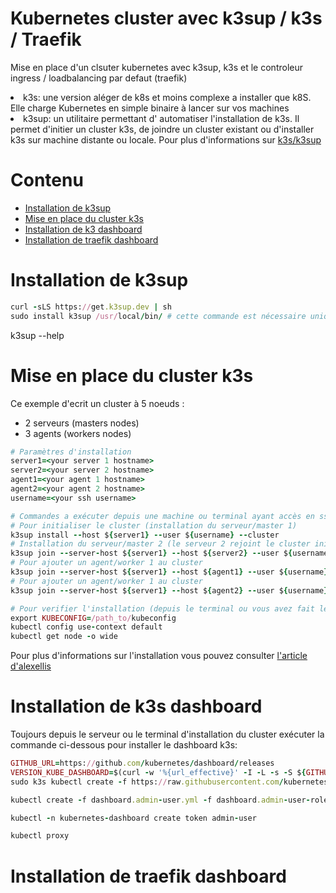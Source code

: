 # Kubernetes cluster avec k3sup / k3s / Traefik
Mise en place d'un clsuter kubernetes avec k3sup, k3s et le controleur ingress / loadbalancing par defaut (traefik)
<li>k3s: une version aléger de k8s et moins complexe a installer que k8S. Elle charge Kubernetes en simple binaire à lancer sur vos machines</li>
<li>k3sup: un utilitaire permettant d' automatiser l'installation de k3s. Il permet d'initier un cluster k3s, de joindre un cluster existant ou d'installer k3s sur machine distante ou locale. Pour plus d'informations sur <a href="https://github.com/alexellis/k3sup">k3s/k3sup</a> </li>


# Contenu
<ul id="menu">
  <li><a href="https://github.com/fidzongo/Kubernetes-cluster-avec-k3sup-k3s-Traefik/tree/main#installation-de-k3sup" title="Installation de k3sup">Installation de k3sup</a></li>
  <li><a href="https://github.com/fidzongo/Kubernetes-cluster-avec-k3sup-k3s-Traefik/tree/main#mise-en-place-du-cluster-k3s" title="Mise en place du cluster k3s">Mise en place du cluster k3s</a></li>
  <li><a href="https://github.com/fidzongo/Kubernetes-cluster-avec-k3sup-k3s-Traefik/tree/main#installation-de-k3s-dashboard" title="Installation de k3s dashboard">Installation de k3 dashboard</a></li>
  <li><a href="https://github.com/fidzongo/Kubernetes-cluster-avec-k3sup-k3s-Traefik/tree/main#installation-de-traefik-dashboard">Installation de traefik dashboard</a></li>
</ul>

# Installation de k3sup
```ruby
curl -sLS https://get.k3sup.dev | sh
sudo install k3sup /usr/local/bin/ # cette commande est nécessaire uniquement si l'installation est faite avec un utilisateur qui n'a pas de privilèges de copier le binaire k3s dans /usr/local/bin
```

k3sup --help

# Mise en place du cluster k3s
Ce exemple d'ecrit un cluster à 5 noeuds :
- 2 serveurs (masters nodes)
- 3 agents (workers nodes)

```ruby
# Paramètres d'installation
server1=<your server 1 hostname>
server2=<your server 2 hostname>
agent1=<your agent 1 hostname>
agent2=<your agent 2 hostname>
username=<your ssh username>

# Commandes a exécuter depuis une machine ou terminal ayant accès en ssh (avec échange de clés)aux serveurs du cluster
# Pour initialiser le cluster (installation du serveur/master 1) 
k3sup install --host ${server1} --user ${username} --cluster
# Installation du serveur/master 2 (le serveur 2 rejoint le cluster initialement crée avec le serveur 1)
k3sup join --server-host ${server1} --host ${server2} --user ${username} --server
# Pour ajouter un agent/worker 1 au cluster
k3sup join --server-host ${server1} --host ${agent1} --user ${username}
# Pour ajouter un agent/worker 1 au cluster
k3sup join --server-host ${server1} --host ${agent2} --user ${username}

# Pour verifier l'installation (depuis le terminal ou vous avez fait les installations)
export KUBECONFIG=/path_to/kubeconfig
kubectl config use-context default
kubectl get node -o wide

```
Pour plus d'informations sur l'installation vous pouvez consulter <a href="https://github.com/alexellis/k3sup">l'article d'alexellis</a>

# Installation de k3s dashboard
Toujours depuis le serveur ou le terminal d'installation du cluster exécuter la commande ci-dessous pour installer le dashboard k3s:
```ruby
GITHUB_URL=https://github.com/kubernetes/dashboard/releases
VERSION_KUBE_DASHBOARD=$(curl -w '%{url_effective}' -I -L -s -S ${GITHUB_URL}/latest -o /dev/null | sed -e 's|.*/||')
sudo k3s kubectl create -f https://raw.githubusercontent.com/kubernetes/dashboard/${VERSION_KUBE_DASHBOARD}/aio/deploy/recommended.yaml

kubectl create -f dashboard.admin-user.yml -f dashboard.admin-user-role.yml

kubectl -n kubernetes-dashboard create token admin-user

kubectl proxy
```

# Installation de traefik dashboard
